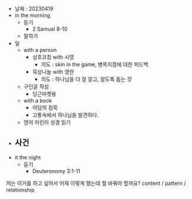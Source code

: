 - 날짜 : 20230419
- in the morning
	- 듣기
		- 2 Samuel 8-10
	- 말하기
- 일
	- with a person
		- 상호코칭 with 시영
			- 의도 : skin in the game, 병목지점에 대한 피드백
		- 묵상나눔 with 영란
			- 의도 : 하나님을 더 잘 알고, 알도록 돕는 것
	- 구인글 작성
		- 당근마켓용
	- with a book
		- 아담의 침묵
		- 고통속에서 하나님을 발견하다.
	- 영어 어린이 성경 읽기
- 사건
	- 
- it the night
	- 듣기
		- Deuteronomy 3:1-11






저는 이거를 하고 싶어서 어제 이렇게 했는데 뭘 바꿔야 할까요?
content / pattern / relationship